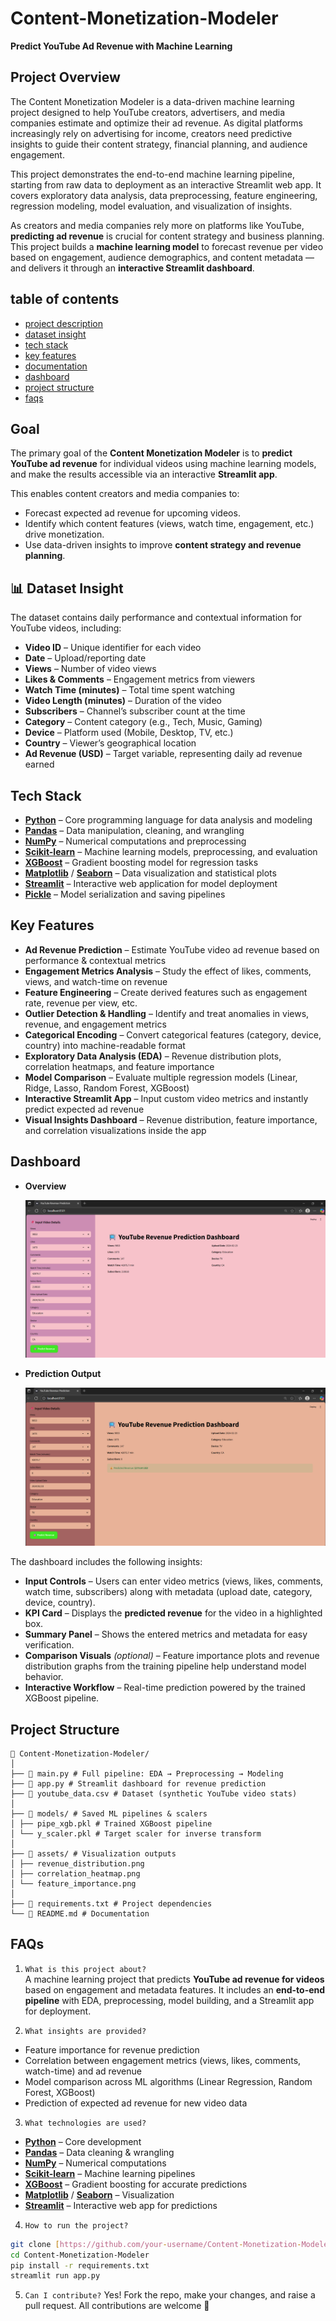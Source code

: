 # Content-Monetization-Modeler

**Predict YouTube Ad Revenue with Machine Learning**

## Project Overview
The Content Monetization Modeler is a data-driven machine learning project designed to help YouTube creators, advertisers, and media companies estimate and optimize their ad revenue. As digital platforms increasingly rely on advertising for income, creators need predictive insights to guide their content strategy, financial planning, and audience engagement.

This project demonstrates the end-to-end machine learning pipeline, starting from raw data to deployment as an interactive Streamlit web app. It covers exploratory data analysis, data preprocessing, feature engineering, regression modeling, model evaluation, and visualization of insights.

As creators and media companies rely more on platforms like YouTube, **predicting ad revenue** is crucial for content strategy and business planning. This project builds a **machine learning model** to forecast revenue per video based on engagement, audience demographics, and content metadata — and delivers it through an **interactive Streamlit dashboard**.


## table of contents
- [project description](#project-description)
- [dataset insight](#dataset-insight)
- [tech stack](#tech-stack)
- [key features](#key-features)
- [documentation](#documentation)
- [dashboard](#dashboard)
- [project structure](#project-structure)
- [faqs](#faqs)


## Goal  
The primary goal of the **Content Monetization Modeler** is to **predict YouTube ad revenue** for individual videos using machine learning models, and make the results accessible via an interactive **Streamlit app**.  

This enables content creators and media companies to:  
- Forecast expected ad revenue for upcoming videos.  
- Identify which content features (views, watch time, engagement, etc.) drive monetization.  
- Use data-driven insights to improve **content strategy and revenue planning**.  

## 📊 Dataset Insight  
The dataset contains daily performance and contextual information for YouTube videos, including:  

- **Video ID** – Unique identifier for each video  
- **Date** – Upload/reporting date  
- **Views** – Number of video views  
- **Likes & Comments** – Engagement metrics from viewers  
- **Watch Time (minutes)** – Total time spent watching  
- **Video Length (minutes)** – Duration of the video  
- **Subscribers** – Channel’s subscriber count at the time  
- **Category** – Content category (e.g., Tech, Music, Gaming)  
- **Device** – Platform used (Mobile, Desktop, TV, etc.)  
- **Country** – Viewer’s geographical location  
- **Ad Revenue (USD)** – Target variable, representing daily ad revenue earned


## Tech Stack  

- [**Python**](https://www.python.org/) – Core programming language for data analysis and modeling  
- [**Pandas**](https://pandas.pydata.org/) – Data manipulation, cleaning, and wrangling  
- [**NumPy**](https://numpy.org/) – Numerical computations and preprocessing  
- [**Scikit-learn**](https://scikit-learn.org/stable/) – Machine learning models, preprocessing, and evaluation  
- [**XGBoost**](https://xgboost.readthedocs.io/) – Gradient boosting model for regression tasks  
- [**Matplotlib**](https://matplotlib.org/) / [**Seaborn**](https://seaborn.pydata.org/) – Data visualization and statistical plots  
- [**Streamlit**](https://streamlit.io/) – Interactive web application for model deployment  
- [**Pickle**](https://docs.python.org/3/library/pickle.html) – Model serialization and saving pipelines  

## Key Features  

- **Ad Revenue Prediction** – Estimate YouTube video ad revenue based on performance & contextual metrics  
- **Engagement Metrics Analysis** – Study the effect of likes, comments, views, and watch-time on revenue  
- **Feature Engineering** – Create derived features such as engagement rate, revenue per view, etc.  
- **Outlier Detection & Handling** – Identify and treat anomalies in views, revenue, and engagement metrics  
- **Categorical Encoding** – Convert categorical features (category, device, country) into machine-readable format  
- **Exploratory Data Analysis (EDA)** – Revenue distribution plots, correlation heatmaps, and feature importance  
- **Model Comparison** – Evaluate multiple regression models (Linear, Ridge, Lasso, Random Forest, XGBoost)  
- **Interactive Streamlit App** – Input custom video metrics and instantly predict expected ad revenue  
- **Visual Insights Dashboard** – Revenue distribution, feature importance, and correlation visualizations inside the app  


## Dashboard  

- **Overview**  

  ![Dashboard Overview](https://github.com/vinozzxx/Content-Monetization-Modeler/blob/9304af28e53c9a5977a0a13a6adf85369c685521/dashboard_1.png)

- **Prediction Output**  

  ![Prediction Output](https://github.com/vinozzxx/Content-Monetization-Modeler/blob/8fdaf7462b798658cc81c00fd08b09ec122e5080/dashboard_2.png)  

The dashboard includes the following insights:  

- **Input Controls** – Users can enter video metrics (views, likes, comments, watch time, subscribers) along with metadata (upload date, category, device, country).  
- **KPI Card** – Displays the **predicted revenue** for the video in a highlighted box.  
- **Summary Panel** – Shows the entered metrics and metadata for easy verification.  
- **Comparison Visuals** *(optional)* – Feature importance plots and revenue distribution graphs from the training pipeline help understand model behavior.  
- **Interactive Workflow** – Real-time prediction powered by the trained XGBoost pipeline.  


## Project Structure
```
📁 Content-Monetization-Modeler/
│
├── 📄 main.py # Full pipeline: EDA → Preprocessing → Modeling
├── 📄 app.py # Streamlit dashboard for revenue prediction
├── 📄 youtube_data.csv # Dataset (synthetic YouTube video stats)
│
├── 📂 models/ # Saved ML pipelines & scalers
│ ├── pipe_xgb.pkl # Trained XGBoost pipeline
│ └── y_scaler.pkl # Target scaler for inverse transform
│
├── 📂 assets/ # Visualization outputs
│ ├── revenue_distribution.png
│ ├── correlation_heatmap.png
│ └── feature_importance.png
│
├── 📄 requirements.txt # Project dependencies
└── 📄 README.md # Documentation

```

## FAQs  

1. `What is this project about?`  
A machine learning project that predicts **YouTube ad revenue for videos** based on engagement and metadata features. It includes an **end-to-end pipeline** with EDA, preprocessing, model building, and a Streamlit app for deployment.  

2. `What insights are provided?`  
- Feature importance for revenue prediction  
- Correlation between engagement metrics (views, likes, comments, watch-time) and ad revenue  
- Model comparison across ML algorithms (Linear Regression, Random Forest, XGBoost)  
- Prediction of expected ad revenue for new video data  

3. `What technologies are used?`  
- [**Python**](https://www.python.org/) – Core development  
- [**Pandas**](https://pandas.pydata.org/) – Data cleaning & wrangling  
- [**NumPy**](https://numpy.org/) – Numerical computations  
- [**Scikit-learn**](https://scikit-learn.org/) – Machine learning pipelines  
- [**XGBoost**](https://xgboost.readthedocs.io/) – Gradient boosting for accurate predictions  
- [**Matplotlib**](https://matplotlib.org/) / [**Seaborn**](https://seaborn.pydata.org/) – Visualization  
- [**Streamlit**](https://streamlit.io/) – Interactive web app for predictions  

4. `How to run the project?`

```bash
git clone [https://github.com/your-username/Content-Monetization-Modeler.git](https://github.com/your-username/Content-Monetization-Modeler.git)
cd Content-Monetization-Modeler
pip install -r requirements.txt
streamlit run app.py
```
5. `Can I contribute?`
Yes! Fork the repo, make your changes, and raise a pull request. All contributions are welcome 🚀














  
